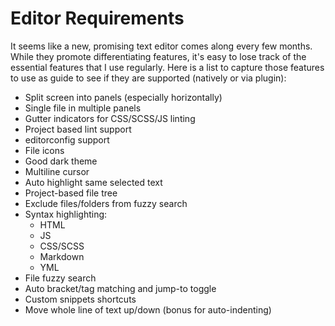 # Editor Requirements
It seems like a new, promising text editor comes along every few months. While they promote differentiating features, it's easy to lose track of the essential features that I use regularly. Here is a list to capture those features to use as guide to see if they are supported (natively or via plugin):

* Split screen into panels (especially horizontally)
* Single file in multiple panels
* Gutter indicators for CSS/SCSS/JS linting
* Project based lint support
* editorconfig support
* File icons
* Good dark theme
* Multiline cursor
* Auto highlight same selected text
* Project-based file tree
* Exclude files/folders from fuzzy search
* Syntax highlighting:
    * HTML
    * JS
    * CSS/SCSS
    * Markdown
    * YML
* File fuzzy search
* Auto bracket/tag matching and jump-to toggle
* Custom snippets shortcuts
* Move whole line of text up/down (bonus for auto-indenting)
